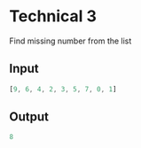 # Technical 3

Find missing number from the list

## Input 
```javascript
[9, 6, 4, 2, 3, 5, 7, 0, 1]
```

## Output
```javascript
8
```